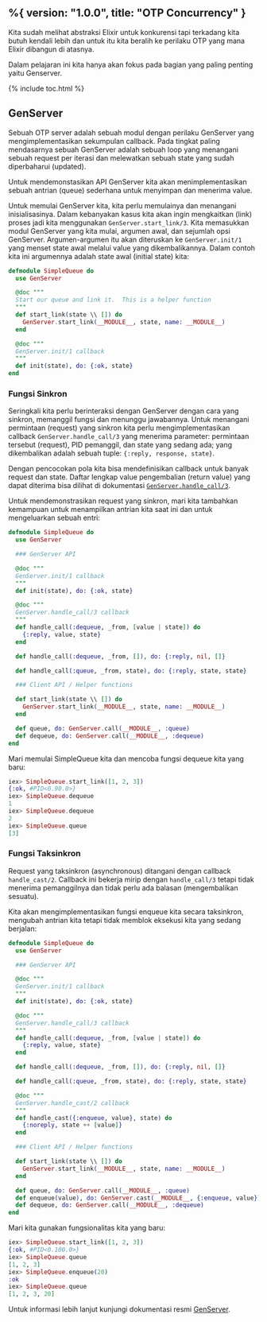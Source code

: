 %{
  version: "1.0.0",
  title: "OTP Concurrency"
}
---

Kita sudah melihat abstraksi Elixir untuk konkurensi tapi terkadang kita butuh kendali lebih dan untuk itu kita beralih ke perilaku OTP yang mana Elixir dibangun di atasnya.

Dalam pelajaran ini kita hanya akan fokus pada bagian yang paling penting yaitu Genserver.

{% include toc.html %}

## GenServer

Sebuah OTP server adalah sebuah modul dengan perilaku GenServer yang mengimplementasikan sekumpulan callback.  Pada tingkat paling mendasarnya sebuah GenServer adalah sebuah loop yang menangani sebuah request per iterasi dan melewatkan sebuah state yang sudah diperbaharui (updated).

Untuk mendemonstasikan API GenServer kita akan menimplementasikan sebuah antrian (queue) sederhana untuk menyimpan dan menerima value.

Untuk memulai GenServer kita, kita perlu memulainya dan menangani inisialisasinya. Dalam kebanyakan kasus kita akan ingin mengkaitkan (link) proses jadi kita menggunakan `GenServer.start_link/3`. Kita memasukkan modul GenServer yang kita mulai, argumen awal, dan sejumlah opsi GenServer.  Argumen-argumen itu akan diteruskan ke `GenServer.init/1` yang menset state awal melalui value yang dikembalikannya.  Dalam contoh kita ini argumennya adalah state awal (initial state) kita:

```elixir
defmodule SimpleQueue do
  use GenServer

  @doc """
  Start our queue and link it.  This is a helper function
  """
  def start_link(state \\ []) do
    GenServer.start_link(__MODULE__, state, name: __MODULE__)
  end

  @doc """
  GenServer.init/1 callback
  """
  def init(state), do: {:ok, state}
end
```

### Fungsi Sinkron

Seringkali kita perlu berinteraksi dengan GenServer dengan cara yang sinkron, memanggil fungsi dan menunggu jawabannya.  Untuk menangani permintaan (request) yang sinkron kita perlu mengimplementasikan callback `GenServer.handle_call/3` yang menerima parameter: permintaan tersebut (request), PID pemanggil, dan state yang sedang ada; yang dikembalikan adalah sebuah tuple: `{:reply, response, state}`.

Dengan pencocokan pola kita bisa mendefinisikan callback untuk banyak request dan state. Daftar lengkap value pengembalian (return value) yang dapat diterima bisa dilihat di dokumentasi [`GenServer.handle_call/3`](https://hexdocs.pm/elixir/GenServer.html#c:handle_call/3).

Untuk mendemonstrasikan request yang sinkron, mari kita tambahkan kemampuan untuk menampilkan antrian kita saat ini dan untuk mengeluarkan sebuah entri:

```elixir
defmodule SimpleQueue do
  use GenServer

  ### GenServer API

  @doc """
  GenServer.init/1 callback
  """
  def init(state), do: {:ok, state}

  @doc """
  GenServer.handle_call/3 callback
  """
  def handle_call(:dequeue, _from, [value | state]) do
    {:reply, value, state}
  end

  def handle_call(:dequeue, _from, []), do: {:reply, nil, []}

  def handle_call(:queue, _from, state), do: {:reply, state, state}

  ### Client API / Helper functions

  def start_link(state \\ []) do
    GenServer.start_link(__MODULE__, state, name: __MODULE__)
  end

  def queue, do: GenServer.call(__MODULE__, :queue)
  def dequeue, do: GenServer.call(__MODULE__, :dequeue)
end
```

Mari memulai SimpleQueue kita dan mencoba fungsi dequeue kita yang baru:

```elixir
iex> SimpleQueue.start_link([1, 2, 3])
{:ok, #PID<0.90.0>}
iex> SimpleQueue.dequeue
1
iex> SimpleQueue.dequeue
2
iex> SimpleQueue.queue
[3]
```

### Fungsi Taksinkron

Request yang taksinkron (asynchronous) ditangani dengan callback `handle_cast/2`.  Callback ini bekerja mirip dengan `handle_call/3` tetapi tidak menerima pemanggilnya dan tidak perlu ada balasan (mengembalikan sesuatu).

Kita akan mengimplementasikan fungsi enqueue kita secara taksinkron, mengubah antrian kita tetapi tidak memblok eksekusi kita yang sedang berjalan:

```elixir
defmodule SimpleQueue do
  use GenServer

  ### GenServer API

  @doc """
  GenServer.init/1 callback
  """
  def init(state), do: {:ok, state}

  @doc """
  GenServer.handle_call/3 callback
  """
  def handle_call(:dequeue, _from, [value | state]) do
    {:reply, value, state}
  end

  def handle_call(:dequeue, _from, []), do: {:reply, nil, []}

  def handle_call(:queue, _from, state), do: {:reply, state, state}

  @doc """
  GenServer.handle_cast/2 callback
  """
  def handle_cast({:enqueue, value}, state) do
    {:noreply, state ++ [value]}
  end

  ### Client API / Helper functions

  def start_link(state \\ []) do
    GenServer.start_link(__MODULE__, state, name: __MODULE__)
  end

  def queue, do: GenServer.call(__MODULE__, :queue)
  def enqueue(value), do: GenServer.cast(__MODULE__, {:enqueue, value})
  def dequeue, do: GenServer.call(__MODULE__, :dequeue)
end
```

Mari kita gunakan fungsionalitas kita yang baru:

```elixir
iex> SimpleQueue.start_link([1, 2, 3])
{:ok, #PID<0.100.0>}
iex> SimpleQueue.queue
[1, 2, 3]
iex> SimpleQueue.enqueue(20)
:ok
iex> SimpleQueue.queue
[1, 2, 3, 20]
```

Untuk informasi lebih lanjut kunjungi dokumentasi resmi [GenServer](https://hexdocs.pm/elixir/GenServer.html#content).
